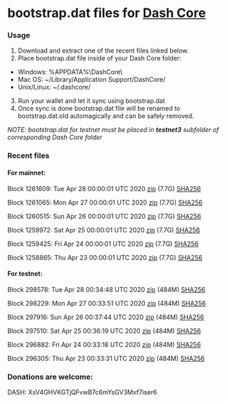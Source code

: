 # bootstrap.dat files for [Dash Core](https://github.com/dashpay/dash)

### Usage

1. Download and extract one of the recent files linked below.
2. Place bootstrap.dat file inside of your Dash Core folder:
 - Windows: %APPDATA%\DashCore\
 - Mac OS: ~/Library/Application Support/DashCore/
 - Unix/Linux: ~/.dashcore/
3. Run your wallet and let it sync using bootstrap.dat
4. Once sync is done bootstrap.dat file will be renamed to bootstrap.dat.old automagically and can be safely removed.

_NOTE: bootstrap.dat for testnet must be placed in **testnet3** subfolder of corresponding Dash Core folder_

### Recent files

#### For mainnet:

Block 1261609: Tue Apr 28 00:00:01 UTC 2020 [zip](https://dash-bootstrap.ams3.digitaloceanspaces.com/mainnet/2020-04-28/bootstrap.dat.zip) (7.7G) [SHA256](https://dash-bootstrap.ams3.digitaloceanspaces.com/mainnet/2020-04-28/sha256.txt)

Block 1261065: Mon Apr 27 00:00:01 UTC 2020 [zip](https://dash-bootstrap.ams3.digitaloceanspaces.com/mainnet/2020-04-27/bootstrap.dat.zip) (7.7G) [SHA256](https://dash-bootstrap.ams3.digitaloceanspaces.com/mainnet/2020-04-27/sha256.txt)

Block 1260515: Sun Apr 26 00:00:01 UTC 2020 [zip](https://dash-bootstrap.ams3.digitaloceanspaces.com/mainnet/2020-04-26/bootstrap.dat.zip) (7.7G) [SHA256](https://dash-bootstrap.ams3.digitaloceanspaces.com/mainnet/2020-04-26/sha256.txt)

Block 1259972: Sat Apr 25 00:00:01 UTC 2020 [zip](https://dash-bootstrap.ams3.digitaloceanspaces.com/mainnet/2020-04-25/bootstrap.dat.zip) (7.7G) [SHA256](https://dash-bootstrap.ams3.digitaloceanspaces.com/mainnet/2020-04-25/sha256.txt)

Block 1259425: Fri Apr 24 00:00:01 UTC 2020 [zip](https://dash-bootstrap.ams3.digitaloceanspaces.com/mainnet/2020-04-24/bootstrap.dat.zip) (7.7G) [SHA256](https://dash-bootstrap.ams3.digitaloceanspaces.com/mainnet/2020-04-24/sha256.txt)

Block 1258865: Thu Apr 23 00:00:01 UTC 2020 [zip](https://dash-bootstrap.ams3.digitaloceanspaces.com/mainnet/2020-04-23/bootstrap.dat.zip) (7.7G) [SHA256](https://dash-bootstrap.ams3.digitaloceanspaces.com/mainnet/2020-04-23/sha256.txt)


#### For testnet:

Block 298578: Tue Apr 28 00:34:48 UTC 2020 [zip](https://dash-bootstrap.ams3.digitaloceanspaces.com/testnet/2020-04-28/bootstrap.dat.zip) (484M) [SHA256](https://dash-bootstrap.ams3.digitaloceanspaces.com/testnet/2020-04-28/sha256.txt)

Block 298229: Mon Apr 27 00:33:51 UTC 2020 [zip](https://dash-bootstrap.ams3.digitaloceanspaces.com/testnet/2020-04-27/bootstrap.dat.zip) (484M) [SHA256](https://dash-bootstrap.ams3.digitaloceanspaces.com/testnet/2020-04-27/sha256.txt)

Block 297916: Sun Apr 26 00:37:44 UTC 2020 [zip](https://dash-bootstrap.ams3.digitaloceanspaces.com/testnet/2020-04-26/bootstrap.dat.zip) (484M) [SHA256](https://dash-bootstrap.ams3.digitaloceanspaces.com/testnet/2020-04-26/sha256.txt)

Block 297510: Sat Apr 25 00:36:19 UTC 2020 [zip](https://dash-bootstrap.ams3.digitaloceanspaces.com/testnet/2020-04-25/bootstrap.dat.zip) (484M) [SHA256](https://dash-bootstrap.ams3.digitaloceanspaces.com/testnet/2020-04-25/sha256.txt)

Block 296882: Fri Apr 24 00:33:18 UTC 2020 [zip](https://dash-bootstrap.ams3.digitaloceanspaces.com/testnet/2020-04-24/bootstrap.dat.zip) (484M) [SHA256](https://dash-bootstrap.ams3.digitaloceanspaces.com/testnet/2020-04-24/sha256.txt)

Block 296305: Thu Apr 23 00:33:31 UTC 2020 [zip](https://dash-bootstrap.ams3.digitaloceanspaces.com/testnet/2020-04-23/bootstrap.dat.zip) (484M) [SHA256](https://dash-bootstrap.ams3.digitaloceanspaces.com/testnet/2020-04-23/sha256.txt)


### Donations are welcome:

DASH: XsV4GHVKGTjQFvwB7c6mYsGV3Mxf7iser6
